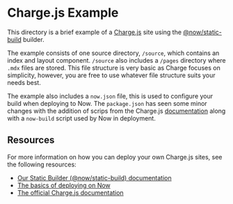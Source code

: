 # Charge.js Example

This directory is a brief example of a [Charge.js](https://charge.js.org/) site using the [@now/static-build](https://zeit.co/docs/v2/deployments/official-builders/static-build-now-static-build) builder.

The example consists of one source directory, `/source`, which contains an index and layout component. `/source` also includes a `/pages` directory where `.mdx` files are stored. This file structure is very basic as Charge focuses on simplicity, however, you are free to use whatever file structure suits your needs best.

The example also includes a `now.json` file, this is used to configure your build when deploying to Now. The `package.json` has seen some minor changes with the addition of scrips from the Charge.js [documentation](https://charge.js.org/usage) along with a `now-build` script used by Now in deployment.

## Resources

For more information on how you can deploy your own Charge.js sites, see the following resources:

- [Our Static Builder (@now/static-build) documentation](https://zeit.co/docs/v2/deployments/official-builders/static-build-now-static-build)
- [The basics of deploying on Now](https://zeit.co/docs/v2/deployments/basics/)
- [The official Charge.js documentation](https://charge.js.org/)
